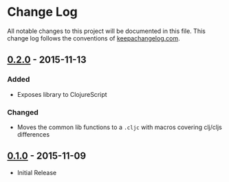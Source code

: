# Change Log
All notable changes to this project will be documented in this file. This change
log follows the conventions of [keepachangelog.com](http://keepachangelog.com/).


## [0.2.0][] - 2015-11-13
### Added
- Exposes library to ClojureScript

### Changed
- Moves the common lib functions to a `.cljc` with macros covering clj/cljs
  differences


## [0.1.0][] - 2015-11-09
- Initial Release

[unreleased]: https://github.com/fardog/hazard/compare/0.2.0...HEAD
[0.2.0]: https://github.com/fardog/hazard/releases/tag/0.1.0...0.2.0
[0.1.0]: https://github.com/fardog/hazard/releases/tag/0.1.0

